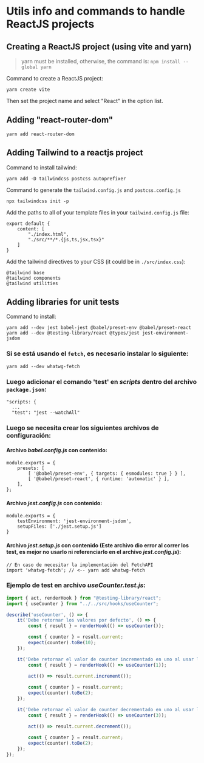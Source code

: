 # Utils info and commands to handle ReactJS projects

## Creating a ReactJS project (using vite and yarn)

> yarn must be installed, otherwise, the command is: `npm install --global yarn`

Command to create a ReactJS project:
```
yarn create vite
```

Then set the project name and select "React" in the option list.


## Adding "react-router-dom"
```
yarn add react-router-dom
```




## Adding Tailwind to a reactjs project

Command to install tailwind:
```
yarn add -D tailwindcss postcss autoprefixer
```

Command to generate the ```tailwind.config.js``` and ```postcss.config.js```
```
npx tailwindcss init -p
```

Add the paths to all of your template files in your ```tailwind.config.js``` file:
```
export default {
    content: [
        "./index.html",
        "./src/**/*.{js,ts,jsx,tsx}"
    ]
}
```

Add the tailwind directives to your CSS (it could be in ```./src/index.css```):
```
@tailwind base
@tailwind components
@tailwind utilities
```

## Adding libraries for unit tests

Command to install:
```
yarn add --dev jest babel-jest @babel/preset-env @babel/preset-react 
yarn add --dev @testing-library/react @types/jest jest-environment-jsdom
```

### Si se está usando el `fetch`, es necesario instalar lo siguiente:

```
yarn add --dev whatwg-fetch
```

### Luego adicionar el comando 'test' en _scripts_ dentro del archivo `package.json`:
```
"scripts: {
  ...
  "test": "jest --watchAll"
```

### Luego se necesita crear los siguientes archivos de configuración:
#### Archivo *babel.config.js* con contenido:

```
module.exports = {
    presets: [
        [ '@babel/preset-env', { targets: { esmodules: true } } ],
        [ '@babel/preset-react', { runtime: 'automatic' } ],
    ],
};
```
#### Archivo *jest.config.js* con contenido:
```
module.exports = {
    testEnvironment: 'jest-environment-jsdom',
    setupFiles: ['./jest.setup.js']
}
```


#### Archivo *jest.setup.js* con contenido (Este archivo dio error al correr los test, es mejor no usarlo ni referenciarlo en el archivo *jest.config.js*):
```
// En caso de necesitar la implementación del FetchAPI
import 'whatwg-fetch'; // <-- yarn add whatwg-fetch
```

### Ejemplo de test en archivo *useCounter.test.js*:

```javascript
import { act, renderHook } from "@testing-library/react";
import { useCounter } from "../../src/hooks/useCounter";

describe('useCounter', () => {
    it('Debe retornar los valores por defecto', () => {
        const { result } = renderHook(() => useCounter());

        const { counter } = result.current;
        expect(counter).toBe(10);
    });

    it('Debe retornar el valor de counter incrementado en uno al usar la función "increment"', () => {
        const { result } = renderHook(() => useCounter(1));

        act(() => result.current.increment());
        
        const { counter } = result.current;
        expect(counter).toBe(2);
    });

    it('Debe retornar el valor de counter decrementado en uno al usar la función "decrement"', () => {
        const { result } = renderHook(() => useCounter(3));

        act(() => result.current.decrement());
        
        const { counter } = result.current;
        expect(counter).toBe(2);
    });
});
```